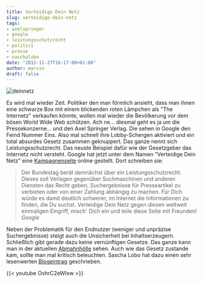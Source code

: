 ```yaml
---
title: Verteidige Dein Netz
slug: verteidige-dein-netz
tags:
- axelspringer
- google
- leistungsschutzrecht
- politics
- presse
- saschalobo
date: "2012-11-27T16:17:00+01:00"
author: marvin
draft: false
---
```

![deinnetz](/images/deinnetz.jpg)

Es wird mal wieder Zeit. Politiker den man förmlich ansieht, dass man
ihnen eine schwarze Box mit einem blickenden roten Lämpchen als "The
Internetz" verkaufen könnte, wollen mal wieder die Bevölkerung vor dem
bösen World Wide Web schützen. Ach ne... diesmal geht es ja um die
Pressekonzerne... und den Axel Springer Verlag. Die sehen in Google den
Feind Nummer Eins. Also mal schnell ihre Lobby-Schergen aktiviert und
ein total absurdes Gesetz zusammen geknuppert. Das ganze nennt sich
Leistungsschutzrecht. Das neuste Beispiel dafür wie der Gesetzgeber das
Internetz nicht versteht. Google hat jetzt unter dem Namen "Verteidige
Dein Netz" eine
[Kampagnenseite](http://www.google.de/campaigns/deinnetz/) online
gestellt. Dort schreiben sie:

> Der Bundestag berät demnächst über ein Leistungsschutzrecht. Dieses
> soll Verlagen gegenüber Suchmaschinen und anderen Diensten das Recht
> geben, Suchergebnisse für Presseartikel zu verbieten oder von einer
> Zahlung abhängig zu machen. Für Dich würde es damit deutlich schwerer,
> im Internet die Informationen zu finden, die Du suchst. Verteidige
> Dein Netz gegen diesen weltweit einmaligen Eingriff, misch' Dich ein
> und teile diese Seite mit Freunden!  
>  <cite>Google</cite>

Neben der Problematik für den Endnutzer (weniger und unpräzise
Suchergebnisse) steigt auch die Unsicherheit bei Inhaltserzeugern.
Schließlich gibt gerade dazu keine vernünftigen Gesetze. Das ganze kann
man in der aktuellen
[Abmahnhölle](http://xsteadfastx.org/2012/10/09/abmahnholle/) sehen.
Auch wie das Gesetz zustande kam, sollte man mal kritisch beleuchten.
Sascha Lobo hat dazu einen sehr lesenwerten
[Blogeintrag](http://saschalobo.com/2012/08/31/funf-entscheidende-fragen-zum-leistungsschutzrecht/)
geschrieben.

{{< youtube OvhrC2eWIxw >}}